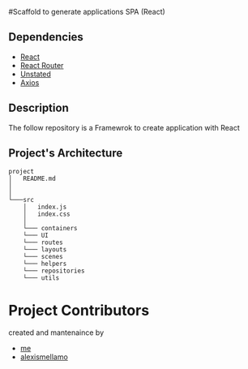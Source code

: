 #Scaffold to generate applications SPA (React)

## Dependencies

- [React](https://reactjs.org/)
- [React Router](https://reacttraining.com/)
- [Unstated](https://github.com/jamiebuilds/unstated)
- [Axios](https://github.com/axios/axios)

## Description

The follow repository is a Framewrok to create application with React

## Project's Architecture

```
project
│   README.md
│
│
└───src
    │   index.js
    │   index.css
    │
    └─── containers
    └─── UI
    └─── routes
    └─── layouts
    └─── scenes
    └─── helpers
    └─── repositories
    └─── utils
```

# Project Contributors

created and mantenaince by

- [me](https://github.com/GeDiez)
- [alexismellamo](https://github.com/alexisllamas)